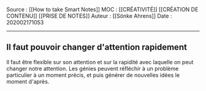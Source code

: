 Source : [[How to take Smart Notes]]
MOC : [[CRÉATIVITÉ]] [[CRÉATION DE CONTENU]] [[PRISE DE NOTES]]
Auteur : [[Sönke Ahrens]]
Date : 202002171053
***

## Il faut pouvoir changer d'attention rapidement
Il faut être flexible sur son attention et sur la rapidité avec laquelle on peut changer notre attention.
Les génies peuvent réfléchir à un problème particulier à un moment précis, et puis générer de nouvelles idées le moment d'après.